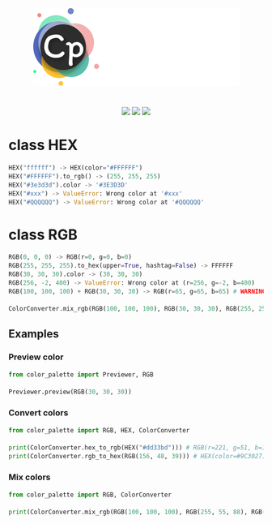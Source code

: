 <p align="center">
  <img src="logo.png">
</p>

<h1></h1>
<p align="center">

  <img src="https://img.shields.io/badge/version-v0.2-green">
  <img src="https://img.shields.io/github/license/chebupelka8/color_palette">
  <img src="https://img.shields.io/github/commit-activity/t/chebupelka8/color_palette"> 
  
</p>











# class HEX
```python
HEX("ffffff") -> HEX(color="#FFFFFF")
HEX("#FFFFFF").to_rgb() -> (255, 255, 255)
HEX("#3e3d3d").color -> '#3E3D3D'
HEX("#xxx") -> ValueError: Wrong color at '#xxx'
HEX("#QQQQQQ") -> ValueError: Wrong color at '#QQQQQQ'
```

# class RGB
```python
RGB(0, 0, 0) -> RGB(r=0, g=0, b=0)
RGB(255, 255, 255).to_hex(upper=True, hashtag=False) -> FFFFFF
RGB(30, 30, 30).color -> (30, 30, 30)
RGB(256, -2, 400) -> ValueError: Wrong color at (r=256, g=-2, b=400)
RGB(100, 100, 100) + RGB(30, 30, 30) -> RGB(r=65, g=65, b=65) # WARNING!!! Don't use this if you have more than 2 color

ColorConverter.mix_rgb(RGB(100, 100, 100), RGB(30, 30, 30), RGB(255, 255, 255)) -> RGB(r=128, g=128, b=128) # If you have more than 2 colors, use this.
```


<h2>Examples</h2>
<h3>Preview color</h3>

```python
from color_palette import Previewer, RGB

Previewer.preview(RGB(30, 30, 30))
```
<h3>Convert colors</h3>

```python
from color_palette import RGB, HEX, ColorConverter

print(ColorConverter.hex_to_rgb(HEX("#dd33bd"))) # RGB(r=221, g=51, b=189)
print(ColorConverter.rgb_to_hex(RGB(156, 48, 39))) # HEX(color=#9C3027)
```
<h3>Mix colors</h3>

```python
from color_palette import RGB, ColorConverter

print(ColorConverter.mix_rgb(RGB(100, 100, 100), RGB(255, 55, 88), RGB(79, 23, 54))) # RGB(r=144, g=59, b=80)
```
